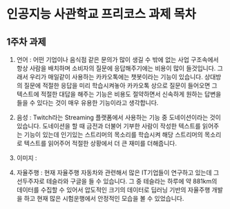 # 인공지능 사관학교 프리코스 과제 목차

## 1주차 과제

1. 언어 :
   어떤 기업이나 음식점 같은 문의가 많이 생길 수 밖에 없는 사업 구조속에서
   항상 사람을 배치하며 소비자의 질문에 응답해주기에는 비용이 많이 들것입니다.
   그래서 우리가 매일같이 사용하는 카카오톡에는 챗봇이라는 기능이 있습니다.
   상대방의 질문에 적절한 응답을 미리 학습시켜놓아 카카오톡 상으로 질문이 들어오면
   그 텍스트에 적절한 대답을 해주는 기능은 비용도 절약하면서 신속하게 원하는 답변을
   들을 수 있다는 것이 매우 유용한 기능이라고 생각합니다.

2. 음성 :
  Twitch라는 Streaming 플랫폼에서 사용하는 기능 중 도네이션이라는 것이 있습니다.
  도네이션을 할 때 금전과 더불어 기부한 사람이 작성한 텍스트를 읽어주는 기능이 있는데
  인기있는 스트리머의 목소리를 학습시켜 해당 스트리머의 목소리로 텍스트를 읽어주어 
  적절한 상황에서 더 큰 재미를 더해줍니다. 
  
3. 이미지 :
   

4. 자율주행 :
  현재 자율주행 자동차와 관련해서 많은 IT기업들이 연구하고 있는데 
  그 선두주자로 테슬라와 구글을 들 수 있습니다.
  그 중 테슬라는 하루에 약 881km의 데이터를 수집할 수 있어서 
  압도적인 크기의 데이터로 딥러닝 기반의 자율주행 개발을 하고 현재 많은 시험운행에서
  안정적인 모습을 볼 수 있었습니다.
